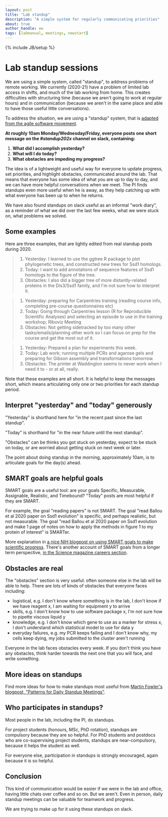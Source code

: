 ```yaml
---
layout: post
title: "Lab standup"
description: "A simple system for regularly communicating priorities"
about: true
author_handle: ew
tags: [labmanual, meetings, newstart]
---
```

{% include JB/setup %}

# Lab standup sessions

We are using a simple system, called "standup", to address problems of remote working.
We currently (2020-21) have a problem of limited lab access in shifts, and much of the lab working from home.
This creates difficulties with structuring time (because we aren't going to work at regular hours) and in communication (because we aren't in the same place and able to have those useful little conversations).

To address the situation, we are using a "standup" system, that is [adapted from the agile software movement](https://www.agilealliance.org/glossary/daily-meeting/).

**At roughly 10am Monday/Wednesday/Friday, 
everyone posts one short message on the *#standup202x* channel on slack, containing:**

1. **What did I accomplish yesterday?**
2. **What will I do today?**
3. **What obstacles are impeding my progress?**

The idea is of a lightweight and useful way for everyone to update progress, set priorities, and highlight obstacles, communicated around the lab. 
That means that everyone has some idea of what you are up to day to day, and we can have more helpful conversations when we meet.
The PI finds standups even more useful when he is away, as they help catching up with what everyone has been up to when he returns.

We have also found standups on slack useful as an informal "work diary", as a reminder of what we did over the last few weeks, what we were stuck on, what problems we solved.

## Some examples

Here are three examples, that are lightly edited from real standup posts during 2020.

> 1. Yesterday: I learned to use the ggtree R package to plot phylogenetic trees, and constructed new trees for Ssd1 homologs.
> 2. Today: I want to add annotations of sequence features of Ssd1 homologs to the figure of the tree.
> 3. Obstacles: I also did a bigger tree of more distantly-related proteins in the Dis3/Ssd1 family, and I'm not sure how to interpret it. 

> 1. Yesterday: preparing for Carpentries training (reading course info, completing pre-course questionnaires etc)
> 2. Today: Going through Carpentries lesson (R for Reproducible Scientific Analyses) and selecting an episode to use in the training workshop; Riboviz Meeting
> 3. Obstacles: Not getting sidetracked by too many other tasks/emails/planning other work so I can focus on prep for the course and get the most out of it.

> 1. Yesterday: Prepared a plan for experiments this week.
> 2. Today: Lab work; running multiple PCRs and agarose gels and preparing for Gibson assembly and transformations tomorrow.
> 3. Obstacles: The printer at Waddington seems to never work when I need it to - or at all, really.

Note that these examples are all short. It is helpful to keep the messages short, which means articulating only one or two priorities for each standup period.

## Interpret "yesterday" and "today" generously

"Yesterday" is shorthand here for  "in the recent past since the last standup".

"Today" is shorthand for "in the near future until the next standup".

"Obstacles" can be thinks you got stuck on yesterday, expect to be stuck on today, or are worried about getting stuck on next week or later.

The point about doing standup in the morning, approximately 10am, is to articulate goals for the day(s) ahead.

## SMART goals are helpful goals

SMART goals are a useful tool: are your goals Specific, Measurable, Assignable, Realistic, and Timebound? "Today" posts are most helpful if they are SMART. 

For example, the goal "reading papers" is not SMART. The goal "read Ballou et al 2020 paper on Ssd1 evolution" is specific, and perhaps realistic, but not measurable. The goal "read Ballou et al 2020 paper on Ssd1 evolution and make 1 page of notes on how to apply the methods in figure 1 to my protein of interest" is SMARTer.

More explanation in [a nice NIH blogpost on using SMART goals to make scientific progress](https://irp.nih.gov/blog/post/2016/07/using-smart-goals-to-make-scientific-progress).
There's another account of SMART goals from a longer term perspective, [in the Science magazine careers section](https://www.sciencemag.org/careers/2013/12/goal-setting-strategies-scientific-and-career-success).

## Obstacles are real

The "obstacles" section is very useful: often someone else in the lab will be able to help.
There are lots of kinds of obstacles that everyone faces including:
* logistical, e.g. I don't know where something is in the lab, I don't know if we have reagent x, I am waiting for equipment y to arrive
* skills, e.g. I don't know how to use software package x, I'm not sure how to pipette viscous liquid y
* knowledge, e.g. I don't know which gene to use as a marker for stress x, I don't understand which statistical model to use for data y
* everyday failures, e.g. my PCR keeps failing and I don't know why, my cells keep dying, my jobs submitted to the cluster aren't running

Everyone in the lab faces obstacles every week. If you don't think you have any obstacles, think harder towards the next one that you will face, and write something.

## More ideas on standups

Find more ideas for how to make standups most useful from [Martin Fowler's blogpost, "Patterns for Daily Standup Meetings"](https://martinfowler.com/articles/itsNotJustStandingUp.html).

## Who participates in standups?

Most people in the lab, including the PI, do standups.

For project students (honours, MSc, PhD rotation), standups are compulsory because they are so helpful. For PhD students and postdocs who are co-supervising project students, standups are near-compulsory, because it helps the student as well.

For everyone else, participation in standups is strongly encouraged, again because it is so helpful.

## Conclusion

This kind of communication would be easier if we were in the lab and office, having little chats over coffee and so on. But we aren't. 
Even in person, daily standup meetings can be valuable for teamwork and progress.

We are trying to make up for it using these standups on slack.
